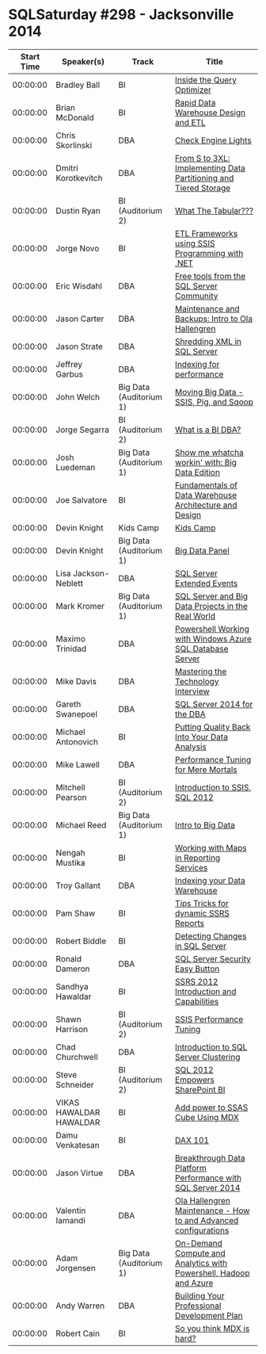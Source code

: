 # SQLSaturday #298 - Jacksonville 2014
Start Time|Speaker(s)|Track|Title
---|---|---|---
00:00:00|Bradley Ball|BI|[Inside the Query Optimizer](10156.md)
00:00:00|Brian McDonald|BI|[Rapid Data Warehouse Design and ETL](10527.md)
00:00:00|Chris Skorlinski|DBA|[Check Engine Lights](11540.md)
00:00:00|Dmitri Korotkevitch|DBA|[From S to 3XL: Implementing Data Partitioning and Tiered Storage](13290.md)
00:00:00|Dustin Ryan|BI (Auditorium 2)|[What The Tabular???](13495.md)
00:00:00|Jorge Novo|BI|[ETL Frameworks using SSIS Programming with .NET](13986.md)
00:00:00|Eric Wisdahl|DBA|[Free tools from the SQL Server Community](14017.md)
00:00:00|Jason Carter|DBA|[Maintenance and Backups:  Intro to Ola Hallengren](15798.md)
00:00:00|Jason Strate|DBA|[Shredding XML in SQL Server](15988.md)
00:00:00|Jeffrey Garbus|DBA|[Indexing for performance](16326.md)
00:00:00|John Welch|Big Data (Auditorium 1)|[Moving Big Data - SSIS, Pig, and Sqoop](17180.md)
00:00:00|Jorge Segarra|BI (Auditorium 2)|[What is a BI DBA?](17418.md)
00:00:00|Josh Luedeman|Big Data (Auditorium 1)|[Show me whatcha workin' with: Big Data Edition](17528.md)
00:00:00|Joe Salvatore|BI|[Fundamentals of Data Warehouse Architecture and Design](17622.md)
00:00:00|Devin Knight|Kids Camp|[Kids Camp](18652.md)
00:00:00|Devin Knight|Big Data (Auditorium 1)|[Big Data Panel](18653.md)
00:00:00|Lisa Jackson-Neblett|DBA|[SQL Server Extended Events](19167.md)
00:00:00|Mark Kromer|Big Data (Auditorium 1)|[SQL Server and Big Data Projects in the Real World](19671.md)
00:00:00|Maximo Trinidad|DBA|[Powershell Working with Windows Azure SQL Database Server](19909.md)
00:00:00|Mike Davis|DBA|[Mastering the Technology Interview](19976.md)
00:00:00|Gareth Swanepoel|DBA|[SQL Server 2014 for the DBA ](20034.md)
00:00:00|Michael Antonovich|BI|[Putting Quality Back Into Your Data Analysis](20491.md)
00:00:00|Mike Lawell|DBA|[Performance Tuning for Mere Mortals](20602.md)
00:00:00|Mitchell Pearson|BI (Auditorium 2)|[Introduction to SSIS, SQL 2012](21010.md)
00:00:00|Michael Reed|Big Data (Auditorium 1)|[Intro to Big Data](21113.md)
00:00:00|Nengah Mustika|BI|[Working with Maps in Reporting Services](21476.md)
00:00:00|Troy Gallant|DBA|[Indexing your Data Warehouse](21586.md)
00:00:00|Pam Shaw|BI|[Tips  Tricks for dynamic SSRS Reports](22357.md)
00:00:00|Robert Biddle|BI|[Detecting Changes in SQL Server](23149.md)
00:00:00|Ronald Dameron|DBA|[SQL Server Security Easy Button](23441.md)
00:00:00|Sandhya Hawaldar|BI|[SSRS 2012 Introduction and Capabilities](23789.md)
00:00:00|Shawn Harrison|BI (Auditorium 2)|[SSIS Performance Tuning](24406.md)
00:00:00|Chad Churchwell|DBA|[Introduction to SQL Server Clustering](24898.md)
00:00:00|Steve Schneider|BI (Auditorium 2)|[SQL 2012 Empowers SharePoint BI](25300.md)
00:00:00|VIKAS HAWALDAR HAWALDAR|BI|[Add power to SSAS Cube Using MDX](27318.md)
00:00:00|Damu Venkatesan|BI|[DAX 101](27348.md)
00:00:00|Jason Virtue|DBA|[Breakthrough Data Platform Performance with SQL Server 2014](27463.md)
00:00:00|Valentin Iamandi|DBA|[Ola Hallengren Maintenance - How to and Advanced configurations](9043.md)
00:00:00|Adam Jorgensen|Big Data (Auditorium 1)|[On-Demand Compute and Analytics with Powershell, Hadoop and Azure](9137.md)
00:00:00|Andy Warren|DBA|[Building Your Professional Development Plan](9563.md)
00:00:00|Robert Cain|BI|[So you think MDX is hard?](9723.md)
